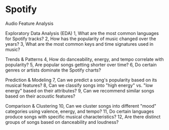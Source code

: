 # Spotify
Audio Feature Analysis

Exploratory Data Analysis (EDA)
1, What are the most common languages for Spotify tracks?
2, How has the popularity of music changed over the years?
3, What are the most common keys and time signatures used in music?

Trends & Patterns
4, How do danceability, energy, and tempo correlate with popularity?
5, Are popular songs getting shorter over time?
6, Do certain genres or artists dominate the Spotify charts?

Prediction & Modeling
7, Can we predict a song's popularity based on its musical features?
8, Can we classify songs into "high energy" vs. "low energy" based on their attributes?
9, Can we recommend similar songs based on their acoustic features?

Comparison & Clustering
10, Can we cluster songs into different "mood" categories using valence, energy, and tempo?
11, Do certain languages produce songs with specific musical characteristics?
12, Are there distinct groups of songs based on danceability and loudness?

